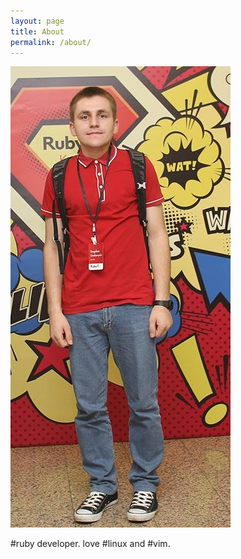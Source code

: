 ```yaml
---
layout: page
title: About
permalink: /about/
---
```


<img src="/images/bogdanvlviv1.jpg" class="photo--about">

#ruby developer. love #linux and #vim.
